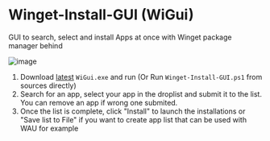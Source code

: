 # Winget-Install-GUI (WiGui)

GUI to search, select and install Apps at once with Winget package manager behind

![image](https://user-images.githubusercontent.com/96626929/165112188-845e6965-6dc1-4ae2-afd9-7ab6c8153f34.png)

1. Download [latest](https://github.com/Romanitho/Winget-Install-GUI/releases/latest) `WiGui.exe` and run (Or Run `Winget-Install-GUI.ps1` from sources directly)
2. Search for an app, select your app in the droplist and submit it to the list. You can remove an app if wrong one submited.
3. Once the list is complete, click "Install" to launch the installations or "Save list to File" if you want to create app list that can be used with WAU for example
